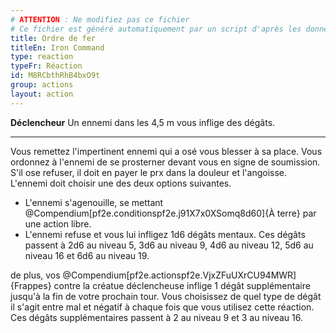 ```yaml
---
# ATTENTION : Ne modifiez pas ce fichier
# Ce fichier est généré automatiquement par un script d'après les données du module Foundry VTT officiel et de sa traduction
title: Ordre de fer
titleEn: Iron Command
type: reaction
typeFr: Réaction
id: M8RCbthRhB4bxO9t
group: actions
layout: action
---
```

<p><strong>Déclencheur</strong> Un ennemi dans les 4,5 m vous inflige des dégâts.</p><hr><p>Vous remettez l'impertinent ennemi qui a osé vous blesser à sa place. Vous ordonnez à l'ennemi de se prosterner devant vous en signe de soumission. S'il ose refuser, il doit en payer le prx dans la douleur et l'angoisse. L'ennemi doit choisir une des deux options suivantes.</p><ul><li>L'ennemi s'agenouille, se mettant @Compendium[pf2e.conditionspf2e.j91X7x0XSomq8d60]{À terre} par une action libre.</li><li>L'ennemi refuse et vous lui infligez 1d6 dégâts mentaux. Ces dégâts passent à 2d6 au niveau 5, 3d6 au niveau 9, 4d6 au niveau 12, 5d6 au niveau 16 et 6d6 au niveau 19.</li></ul><p>de plus, vos @Compendium[pf2e.actionspf2e.VjxZFuUXrCU94MWR]{Frappes} contre la créatue déclencheuse inflige 1 dégât supplémentaire jusqu'à la fin de votre prochain tour. Vous choisissez de quel type de dégât il s'agit entre mal et négatif à chaque fois que vous utilisez cette réaction. Ces dégâts supplémentaires passent à 2 au niveau 9 et 3 au niveau 16.</p>

